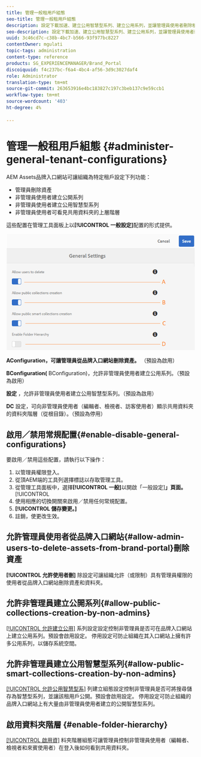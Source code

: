 ```yaml
---
title: 管理一般租用戶組態
seo-title: 管理一般租用戶組態
description: 設定下載加速、建立公用智慧型系列、建立公用系列，並讓管理員使用者刪除租戶上的資產。
seo-description: 設定下載加速、建立公用智慧型系列、建立公用系列，並讓管理員使用者刪除租戶上的資產。
uuid: 3c46cd7c-c38b-4bc7-b566-93f977bc8227
contentOwner: mgulati
topic-tags: administration
content-type: reference
products: SG_EXPERIENCEMANAGER/Brand_Portal
discoiquuid: f4c237bc-f6a4-4bc4-af56-3d9c3027daf4
role: Administrator
translation-type: tm+mt
source-git-commit: 263653916e4bc183827c197c3beb137c9e59ccb1
workflow-type: tm+mt
source-wordcount: '403'
ht-degree: 4%

---
```



# 管理一般租用戶組態 {#administer-general-tenant-configurations}

AEM Assets品牌入口網站可讓組織為特定租戶設定下列功能：

* 管理員刪除資產
* 非管理員使用者建立公開系列
* 非管理員使用者建立公用智慧型系列
* 非管理員使用者可看見共用資料夾的上層階層

這些配置在管理工具面板上以&#x200B;**[!UICONTROL 一般設定]**&#x200B;配置的形式提供。

![](assets/general-config.png)

**AConfiguration，可讓管理員從品牌入口網站刪除資產。**   （預設為啟用）

**BConfiguration(**   BConfiguration)，允許非管理員使用者建立公用系列。（預設為啟用）

**設定**   ，允許非管理員使用者建立公用智慧型系列。（預設為啟用）

**DC**  設定，可向非管理員使用者（編輯者、檢視者、訪客使用者）顯示共用資料夾的資料夾階層（從根目錄）。（預設為停用）

## 啟用／禁用常規配置{#enable-disable-general-configurations}

要啟用／禁用這些配置，請執行以下操作：

1. 以管理員權限登入。
1. 從頂AEM端的工具列選擇標誌以存取管理工具。
1. 從管理工具面板中，選擇&#x200B;**[!UICONTROL 一般]**&#x200B;以開啟「一般設定&#x200B;]**」頁面。**[!UICONTROL 
1. 使用相應的切換開關來啟用／禁用任何常規配置。
1. **[!UICONTROL 儲存變更。]**
1. 註銷，使更改生效。

## 允許管理員使用者從品牌入口網站{#allow-admin-users-to-delete-assets-from-brand-portal}刪除資產

**[!UICONTROL 允許使用者刪]** 除設定可讓組織允許（或限制）具有管理員權限的使用者從品牌入口網站刪除資產和資料夾。

## 允許非管理員建立公開系列{#allow-public-collections-creation-by-non-admins}

[[!UICONTROL 允許建立公用]](../using/brand-portal-share-collection.md#main-pars-text-1915052376) 系列設定設定控制非管理員是否可在品牌入口網站上建立公用系列。預設會啟用設定。 停用設定可防止組織在其入口網站上擁有許多公用系列，以儲存系統空間。

## 允許非管理員建立公用智慧型系列{#allow-public-smart-collections-creation-by-non-admins}

[[!UICONTROL 允許公用智慧型系]](../using/brand-portal-searching.md#main-pars-header-500620467) 列建立組態設定控制非管理員是否可將搜尋儲存為智慧型系列，並讓該租用戶公開。預設會啟用設定。 停用設定可防止組織的品牌入口網站上有大量由非管理員使用者建立的公開智慧型系列。

<!-- 
## Allow download acceleration {#allow-download-acceleration}

[[!UICONTROL Allow download acceleration]](../using/accelerated-download.md) configuration lets the organizations to allow accelerated downloads of assets from Brand Portal and shared links, by integrating with IBM Aspera Connect that is an install-on-demand application. The application uses proprietary technology to remove TCP overheads.
-->

## 啟用資料夾階層 {#enable-folder-hierarchy}

[[!UICONTROL 啟用資]](../using/brand-portal-sharing-folders.md#non-admin-user-access-to-shared-folders) 料夾階層組態可讓管理員控制非管理員使用者（編輯者、檢視者和來賓使用者）在登入後如何看到共用資料夾。

